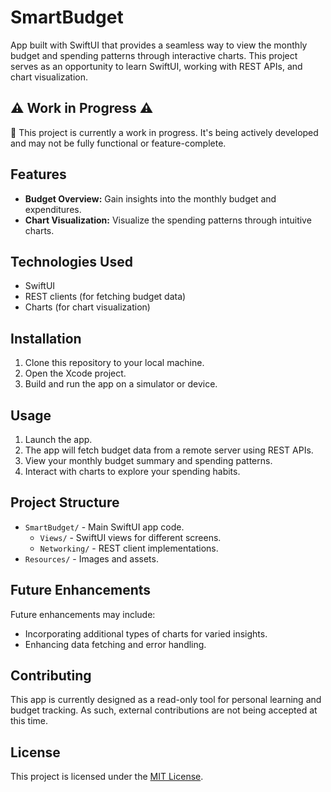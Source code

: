 #  SmartBudget

App built with SwiftUI that provides a seamless way to view the monthly budget and spending patterns through interactive charts. This project serves as an opportunity to learn SwiftUI, working with REST APIs, and chart visualization.

## ⚠️ Work in Progress ⚠️

🚧 This project is currently a work in progress. It's being actively developed and may not be fully functional or feature-complete.

## Features

- **Budget Overview:** Gain insights into the monthly budget and expenditures.
- **Chart Visualization:** Visualize the spending patterns through intuitive charts.

## Technologies Used

- SwiftUI
- REST clients (for fetching budget data)
- Charts (for chart visualization)

## Installation

1. Clone this repository to your local machine.
2. Open the Xcode project.
3. Build and run the app on a simulator or device.

## Usage

1. Launch the app.
2. The app will fetch budget data from a remote server using REST APIs.
3. View your monthly budget summary and spending patterns.
4. Interact with charts to explore your spending habits.

## Project Structure

- `SmartBudget/` - Main SwiftUI app code.
  - `Views/` - SwiftUI views for different screens.
  - `Networking/` - REST client implementations.
- `Resources/` - Images and assets.

## Future Enhancements

Future enhancements may include:
- Incorporating additional types of charts for varied insights.
- Enhancing data fetching and error handling.

## Contributing

This app is currently designed as a read-only tool for personal learning and budget tracking. As such, external contributions are not being accepted at this time.

## License

This project is licensed under the [MIT License](LICENSE).
